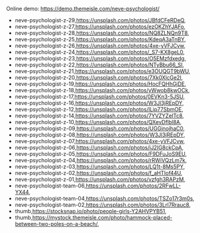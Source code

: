 
Online demo: https://demo.themeisle.com/neve-psychologist/




- neve-psychologist-z-29,https://unsplash.com/photos/JBfdCFeRDeQ,
- neve-psychologist-z-27,https://unsplash.com/photos/ezOKZhYJAFo,
- neve-psychologist-z-28,https://unsplash.com/photos/NQ8ZLNQn9T8,
- neve-psychologist-z-25,https://unsplash.com/photos/KdeqA3aTnBY,
- neve-psychologist-z-26,https://unsplash.com/photos/4xe-yVFJCvw,
- neve-psychologist-z-24,https://unsplash.com/photos/_S7-KX8geL0,
- neve-psychologist-z-23,https://unsplash.com/photos/O5EMzfdxedg,
- neve-psychologist-z-22,https://unsplash.com/photos/NTyBbu66_SI,
- neve-psychologist-z-21,https://unsplash.com/photos/e3OUQGT9bWU,
- neve-psychologist-z-20,https://unsplash.com/photos/7Xk0XlcGe2I,
- neve-psychologist-z-19,https://unsplash.com/photos/HocFQHhGjDE,
- neve-psychologist-z-18,https://unsplash.com/photos/yWwob8kwOCk,
- neve-psychologist-z-17,https://unsplash.com/photos/0EVKn3-5JSU,
- neve-psychologist-z-16,https://unsplash.com/photos/W3Jl3jREpDY,
- neve-psychologist-z-12,https://unsplash.com/photos/ILip77SbmOE,
- neve-psychologist-z-14,https://unsplash.com/photos/7YVZYZeITc8,
- neve-psychologist-z-10,https://unsplash.com/photos/QXevDflbl8A,
- neve-psychologist-z-09,https://unsplash.com/photos/UGGinojhaC0,
- neve-psychologist-z-08,https://unsplash.com/photos/W3Jl3jREpDY,
- neve-psychologist-z-07,https://unsplash.com/photos/4xe-yVFJCvw,
- neve-psychologist-z-06,https://unsplash.com/photos/iJ2IG8ckCpA,
- neve-psychologist-z-05,https://unsplash.com/photos/F9DFuJoS9EU,
- neve-psychologist-z-04,https://unsplash.com/photos/rRWiVQzLm7k,
- neve-psychologist-z-03,https://unsplash.com/photos/LQ1t-8Ms5PY,
- neve-psychologist-z-02,https://unsplash.com/photos/f_aHTIof44U,
- neve-psychologist-z-01,https://unsplash.com/photos/vzfgh3RAPzM,
- neve-psychologist-team-06,https://unsplash.com/photos/2RFwLL-YX44,
- neve-psychologist-team-04,https://unsplash.com/photos/TSZo17r3m0s,
- neve-psychologist-team-02,https://unsplash.com/photos/3Lrl7Rrauc8,
- thumb,https://stocksnap.io/photo/people-girls-Y2AHVPYB51,
- thumb,https://mystock.themeisle.com/photo/hammock-placed-between-two-poles-on-a-beach/,
